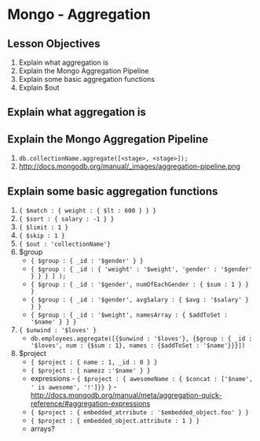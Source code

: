 # Mongo - Aggregation

## Lesson Objectives

1. Explain what aggregation is
1. Explain the Mongo Aggregation Pipeline
1. Explain some basic aggregation functions
1. Explain \$out

## Explain what aggregation is

## Explain the Mongo Aggregation Pipeline

1. `db.collectionName.aggregate([<stage>, <stage>]);`
1. http://docs.mongodb.org/manual/_images/aggregation-pipeline.png

## Explain some basic aggregation functions

1. `{ $match : { weight : { $lt : 600 } } }`
1. `{ $sort : { salary : -1 } }`
1. `{ $limit : 1 }`
1. `{ $skip : 1 }`
1. `{ $out : 'collectionName'}`
1. \$group
   - `{ $group : { _id : '$gender' } }`
   - `{ $group : { _id : { 'weight' : '$weight', 'gender' : '$gender' } } } ] );`
   - `{ $group : { _id : '$gender', numOfEachGender : { $sum : 1 } } }`
   - `{ $group : { _id : '$gender', avgSalary : { $avg : '$salary' } } }`
   - `{ $group : { _id : '$weight', namesArray : { $addToSet : '$name' } } }`
1. `{ $unwind : '$loves' }`
   - `db.employees.aggregate([{$unwind : '$loves'}, {$group : { _id : '$loves', num : {$sum : 1}, names : {$addToSet : '$name'}}}])`
1. \$project
   - `{ $project : { name : 1, _id : 0 } }`
   - `{ $project : { namezz :'$name' } }`
   - expressions - `{ $project : { awesomeName : { $concat : ['$name', ' is awesome', '!']}} }` - http://docs.mongodb.org/manual/meta/aggregation-quick-reference/#aggregation-expressions
   - `{ $project : { embedded_atrribute : '$embedded_object.foo' } }`
   - `{ $project : { embedded_object.attribute : 1 } }`
   - arrays?
